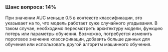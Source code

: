 ### Шанс вопроса: 14%

При значении AUC меньше 0.5 в контексте классификации, это указывает на то, что модель работает хуже случайного угадывания. В таком случае, необходимо пересмотреть архитектуру модели, функцию потерь или параметры обучения. Возможно, потребуется изменить пороговое значение классификации, добавить больше данных для обучения или использовать другой алгоритм машинного обучения.